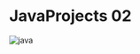 # JavaProjects 02
![java](https://user-images.githubusercontent.com/79266988/131861669-5e51bb25-90c2-46b6-9c28-2e1f18219eb4.png)
